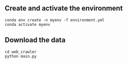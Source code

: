 ## Create and activate the environment
```
conda env create -n myenv -f environment.yml
conda activate myenv
```

## Download the data
```
cd web_crawler
python main.py
```
